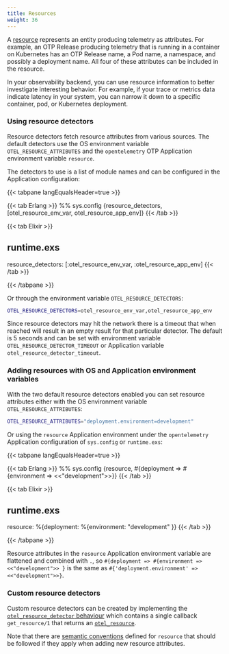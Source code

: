 ```yaml
---
title: Resources
weight: 36
---
```


A [resource](/docs/reference/specification/overview/#resources) represents an
entity producing telemetry as attributes. For example, an OTP Release
producing telemetry that is running in a container on Kubernetes has an OTP
Release name, a Pod name, a namespace, and possibly a deployment name. All four
of these attributes can be included in the resource.

In your observability backend, you can use resource information to better
investigate interesting behavior. For example, if your trace or metrics data
indicate latency in your system, you can narrow it down to a specific container,
pod, or Kubernetes deployment.

### Using resource detectors

Resource detectors fetch resource attributes from various sources. The default
detectors use the OS environment variable `OTEL_RESOURCE_ATTRIBUTES` and the
`opentelemetry` OTP Application environment variable `resource`.

The detectors to use is a list of module names and can be configured in the
Application configuration:

<!-- prettier-ignore-start -->
{{< tabpane langEqualsHeader=true >}}

{{< tab Erlang >}}
%% sys.config
{resource_detectors, [otel_resource_env_var, otel_resource_app_env]}
{{< /tab >}}

{{< tab Elixir >}}
## runtime.exs
resource_detectors: [:otel_resource_env_var, :otel_resource_app_env]
{{< /tab >}}

{{< /tabpane >}}
<!-- prettier-ignore-end -->

Or through the environment variable `OTEL_RESOURCE_DETECTORS`:

```sh
OTEL_RESOURCE_DETECTORS=otel_resource_env_var,otel_resource_app_env
```

Since resource detectors may hit the network there is a timeout that when
reached will result in an empty result for that particular detector. The default
is 5 seconds and can be set with environment variable
`OTEL_RESOURCE_DETECTOR_TIMEOUT` or Application variable
`otel_resource_detector_timeout`.

### Adding resources with OS and Application environment variables

With the two default resource detectors enabled you can set resource attributes
either with the OS environment variable `OTEL_RESOURCE_ATTRIBUTES`:

```sh
OTEL_RESOURCE_ATTRIBUTES="deployment.environment=development"
```

Or using the `resource` Application environment under the `opentelemetry`
Application configuration of `sys.config` or `runtime.exs`:

<!-- prettier-ignore-start -->
{{< tabpane langEqualsHeader=true >}}

{{< tab Erlang >}}
%% sys.config
{resource, #{deployment => #{environment => <<"development">>}}
{{< /tab >}}

{{< tab Elixir >}}
## runtime.exs
resource: %{deployment: %{environment: "development" }}
{{< /tab >}}

{{< /tabpane >}}
<!-- prettier-ignore-end -->

Resource attributes in the `resource` Application environment variable are
flattened and combined with `.`, so
`#{deployment => #{environment => <<"development">> }` is the same as
`#{'deployment.environment' => <<"development">>}`.

### Custom resource detectors

Custom resource detectors can be created by implementing the
[`otel_resource_detector` behaviour](https://hexdocs.pm/opentelemetry/1.3.0/otel_resource_detector.html#callbacks)
which contains a single callback `get_resource/1` that returns an
[`otel_resource`](https://hexdocs.pm/opentelemetry/1.3.0/otel_resource.html).

Note that there are
[semantic conventions](/docs/reference/specification/resource/semantic_conventions/)
defined for `resource` that should be followed if they apply when adding new
resource attributes.
